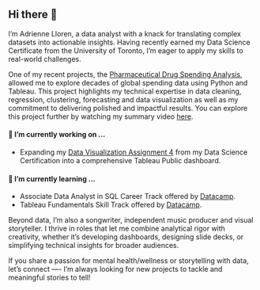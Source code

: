 ## Hi there 👋

I’m Adrienne Lloren, a data analyst with a knack for translating complex datasets into actionable insights. Having recently earned my Data Science Certificate from the University of Toronto, I’m eager to apply my skills to real-world challenges.

One of my recent projects, the [Pharmaceutical Drug Spending Analysis](https://github.com/amlloren/Pharma-Spending-by-Countries), allowed me to explore decades of global spending data using Python and Tableau. This project highlights my technical expertise in data cleaning, regression, clustering, forecasting and data visualization as well as my commitment to delivering polished and impactful results. You can explore this project further by watching my summary video [here](https://drive.google.com/file/d/1ASvZEvJ-3i7NKkFGaMeeubGUNcCa5nAl/view).

####  🔭 I’m currently working on ...
* Expanding my [Data Visualization Assignment 4](https://github.com/amlloren/visualization/blob/assignment-4/02_activities/assignments/assignment_4/3_tableau_viz.md) from my Data Science Certification into a comprehensive Tableau Public dashboard.

#### 🌱 I’m currently learning ...
* Associate Data Analyst in SQL Career Track offered by [Datacamp](https://app.datacamp.com/learn/career-tracks/associate-data-analyst-in-sql).
* Tableau Fundamentals Skill Track offered by [Datacamp](https://app.datacamp.com/learn/skill-tracks/tableau-fundamentals).

Beyond data, I’m also a songwriter, independent music producer and visual storyteller. I thrive in roles that let me combine analytical rigor with creativity, whether it’s developing dashboards, designing slide decks, or simplifying technical insights for broader audiences.

If you share a passion for mental health/wellness or storytelling with data, let’s connect —- I’m always looking for new projects to tackle and meaningful stories to tell! 

<!--
**amlloren/amlloren** is a ✨ _special_ ✨ repository because its `README.md` (this file) appears on your GitHub profile.

Here are some ideas to get you started:

- 🔭 I’m currently working on ...
- 🌱 I’m currently learning ...
- 👯 I’m looking to collaborate on ...
- 🤔 I’m looking for help with ...
- 💬 Ask me about ...
- 📫 How to reach me: ...
- 😄 Pronouns: ...
- ⚡ Fun fact: ...
-->
